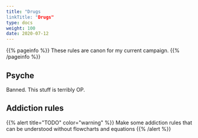 ```yaml
---
title: "Drugs
linkTitle: "Drugs"
type: docs    
weight: 100
date: 2020-07-12
---
```


{{% pageinfo %}} 
These rules are canon for my current campaign.
{{% /pageinfo %}}

## Psyche

Banned. This stuff is terribly OP.

## Addiction rules

{{% alert title="TODO" color="warning" %}}
Make some addiction rules that can be understood without flowcharts and equations
{{% /alert %}}

